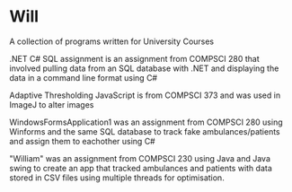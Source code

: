 # Will
A collection of programs written for University Courses

.NET C# SQL assignment is an assignment from COMPSCI 280 that involved pulling data from an SQL database with .NET and displaying the data in a command line format using C#

Adaptive Thresholding JavaScript is from COMPSCI 373 and was used in ImageJ to alter images

WindowsFormsApplication1 was an assignment from COMPSCI 280 using Winforms and the same SQL database to track fake ambulances/patients and assign them to eachother using C#

"William"  was an assignment from COMPSCI 230 using Java and Java swing to create an app that tracked ambulances and patients with data stored in CSV files using multiple threads for optimisation. 

